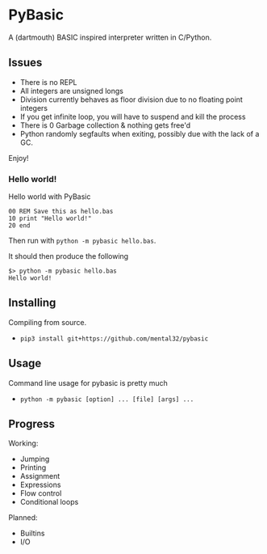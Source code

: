 # PyBasic

A (dartmouth) BASIC inspired interpreter written in C/Python.

## Issues
 - There is no REPL
 - All integers are unsigned longs
 - Division currently behaves as floor division due to no floating point integers
 - If you get infinite loop, you will have to suspend and kill the process
 - There is 0 Garbage collection & nothing gets free'd
 - Python randomly segfaults when exiting, possibly due with the lack of a GC.

Enjoy!

### Hello world!
Hello world with PyBasic
```basic
00 REM Save this as hello.bas
10 print "Hello world!"
20 end
```
Then run with `python -m pybasic hello.bas`.

It should then produce the following
```
$> python -m pybasic hello.bas
Hello world!
```

## Installing

Compiling from source.
- `pip3 install git+https://github.com/mental32/pybasic`

## Usage

Command line usage for pybasic is pretty much
 - `python -m pybasic [option] ... [file] [args] ...`

## Progress

Working:
 - Jumping
 - Printing
 - Assignment
 - Expressions
 - Flow control
 - Conditional loops

Planned:
 - Builtins
 - I/O
